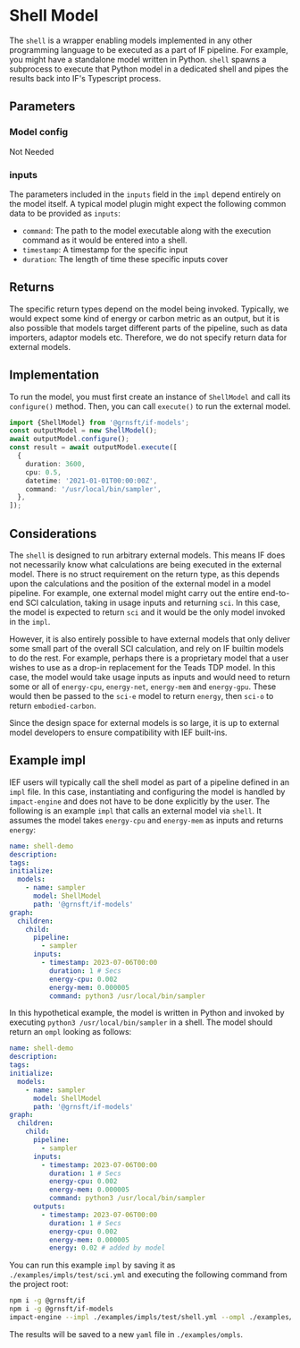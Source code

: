 # Shell Model

The `shell` is a wrapper enabling models implemented in any other programming language to be executed as a part of IF pipeline. For example, you might have a standalone model written in Python. `shell` spawns a subprocess to execute that Python model in a dedicated shell and pipes the results back into IF's Typescript process.

## Parameters

### Model config

Not Needed

### inputs

The parameters included in the `inputs` field in the `impl` depend entirely on the model itself. A typical model plugin might expect the following common data to be provided as `inputs`:

- `command`: The path to the model executable along with the execution command as it would be entered into a shell.
- `timestamp`: A timestamp for the specific input
- `duration`: The length of time these specific inputs cover

## Returns

The specific return types depend on the model being invoked. Typically, we would expect some kind of energy or carbon metric as an output, but it is also possible that models target different parts of the pipeline, such as data importers, adaptor models etc. Therefore, we do not specify return data for external models.

## Implementation

To run the model, you must first create an instance of `ShellModel` and call its `configure()` method. Then, you can call `execute()` to run the external model.

```typescript
import {ShellModel} from '@grnsft/if-models';
const outputModel = new ShellModel();
await outputModel.configure();
const result = await outputModel.execute([
  {
    duration: 3600,
    cpu: 0.5,
    datetime: '2021-01-01T00:00:00Z',
    command: '/usr/local/bin/sampler',
  },
]);
```

## Considerations

The `shell` is designed to run arbitrary external models. This means IF does not necessarily know what calculations are being executed in the external model. There is no struct requirement on the return type, as this depends upon the calculations and the position of the external model in a model pipeline. For example, one external model might carry out the entire end-to-end SCI calculation, taking in usage inputs and returning `sci`. In this case, the model is expected to return `sci` and it would be the only model invoked in the `impl`.

However, it is also entirely possible to have external models that only deliver some small part of the overall SCI calculation, and rely on IF builtin models to do the rest. For example, perhaps there is a proprietary model that a user wishes to use as a drop-in replacement for the Teads TDP model. In this case, the model would take usage inputs as inputs and would need to return some or all of `energy-cpu`, `energy-net`, `energy-mem` and `energy-gpu`. These would then be passed to the `sci-e` model to return `energy`, then `sci-o` to return `embodied-carbon`.

Since the design space for external models is so large, it is up to external model developers to ensure compatibility with IEF built-ins.

## Example impl

IEF users will typically call the shell model as part of a pipeline defined in an `impl` file. In this case, instantiating and configuring the model is handled by `impact-engine` and does not have to be done explicitly by the user. The following is an example `impl` that calls an external model via `shell`. It assumes the model takes `energy-cpu` and `energy-mem` as inputs and returns `energy`:

```yaml
name: shell-demo
description:
tags:
initialize:
  models:
    - name: sampler
      model: ShellModel
      path: '@grnsft/if-models'
graph:
  children:
    child:
      pipeline:
        - sampler
      inputs:
        - timestamp: 2023-07-06T00:00
          duration: 1 # Secs
          energy-cpu: 0.002
          energy-mem: 0.000005
          command: python3 /usr/local/bin/sampler
```

In this hypothetical example, the model is written in Python and invoked by executing `python3 /usr/local/bin/sampler` in a shell.
The model should return an `ompl` looking as follows:

```yaml
name: shell-demo
description:
tags:
initialize:
  models:
    - name: sampler
      model: ShellModel
      path: '@grnsft/if-models'
graph:
  children:
    child:
      pipeline:
        - sampler
      inputs:
        - timestamp: 2023-07-06T00:00
          duration: 1 # Secs
          energy-cpu: 0.002
          energy-mem: 0.000005
          command: python3 /usr/local/bin/sampler
      outputs:
        - timestamp: 2023-07-06T00:00
          duration: 1 # Secs
          energy-cpu: 0.002
          energy-mem: 0.000005
          energy: 0.02 # added by model
```

You can run this example `impl` by saving it as `./examples/impls/test/sci.yml` and executing the following command from the project root:

```sh
npm i -g @grnsft/if
npm i -g @grnsft/if-models
impact-engine --impl ./examples/impls/test/shell.yml --ompl ./examples/ompls/shell.yml
```

The results will be saved to a new `yaml` file in `./examples/ompls`.
